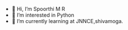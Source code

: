 - 👋 Hi, I’m Spoorthi M R
- 👀 I’m interested in Python 
- 🌱 I’m currently learning at JNNCE,shivamoga.

<!---
Spoorthi123456/Spoorthi123456 is a ✨ special ✨ repository because its `README.md` (this file) appears on your GitHub profile.
You can click the Preview link to take a look at your changes.
--->
